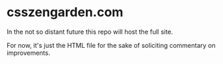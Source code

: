 # csszengarden.com

In the not so distant future this repo will host the full site.

For now, it's just the HTML file for the sake of soliciting commentary on improvements.